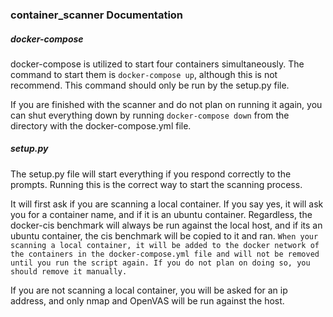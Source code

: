 ### container_scanner Documentation

##### docker-compose
docker-compose is utilized to start four containers simultaneously. The command to start them is ```docker-compose up```, although this is not recommend. This command should only be run by the setup.py file.

If you are finished with the scanner and do not plan on running it again, you can shut everything down by running ```docker-compose down``` from the directory with the docker-compose.yml file.

##### setup.py
The setup.py file will start everything if you respond correctly to the prompts. Running this is the correct way to start the scanning process.

It will first ask if you are scanning a local container. If you say yes, it will ask you for a container name, and if it is an ubuntu container. Regardless, the docker-cis benchmark will always be run against the local host, and if its an ubuntu container, the cis benchmark will be copied to it and ran. ```When your scanning a local container, it will be added to the docker network of the containers in the docker-compose.yml file and will not be removed until you run the script again. If you do not plan on doing so, you should remove it manually. ```

If you are not scanning a local container, you will be asked for an ip address, and only nmap and OpenVAS will be run against the host.
